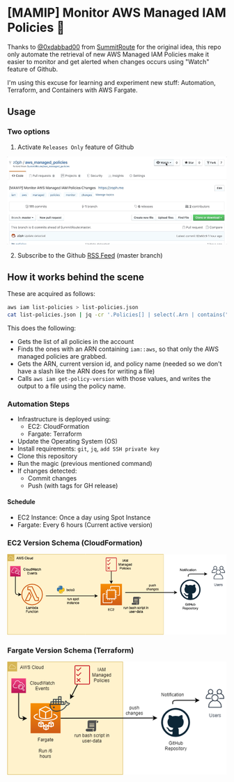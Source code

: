 # [MAMIP] Monitor AWS Managed IAM Policies :loudspeaker:

Thanks to [@0xdabbad00](https://github.com/0xdabbad00) from [SummitRoute](https://summitroute.com/) for the original idea, this repo only automate the retrieval of new AWS Managed IAM Policies make it easier to monitor and get alerted when changes occurs using "Watch" feature of Github.

I'm using this excuse for learning and experiment new stuff: Automation, Terraform, and Containers with AWS Fargate.

## Usage

### Two options

1. Activate `Releases Only` feature of Github

![setup](assets/watching.gif)

2. Subscribe to the Github [RSS Feed](https://github.com/z0ph/aws_managed_policies/commits/master.atom) (master branch)

## How it works behind the scene

These are acquired as follows:

```bash
aws iam list-policies > list-policies.json
cat list-policies.json | jq -cr '.Policies[] | select(.Arn | contains("iam::aws"))|.Arn +" "+ .DefaultVersionId+" "+.PolicyName' | xargs -n3 sh -c 'aws iam get-policy-version --policy-arn $1 --version-id $2 > "policies/$3"' sh
```

This does the following:

- Gets the list of all policies in the account
- Finds the ones with an ARN containing `iam::aws`, so that only the AWS managed policies are grabbed.
- Gets the ARN, current version id, and policy name (needed so we don't have a slash like the ARN does for writing a file)
- Calls `aws iam get-policy-version` with those values, and writes the output to a file using the policy name.

### Automation Steps

- Infrastructure is deployed using:
  - EC2: CloudFormation
  - Fargate: Terraform
- Update the Operating System (OS)
- Install requirements: `git`, `jq`, `add SSH private key`
- Clone this repository
- Run the magic (previous mentioned command)
- If changes detected:
  - Commit changes
  - Push (with tags for GH release)

#### Schedule

- EC2 Instance: Once a day using Spot Instance
- Fargate: Every 6 hours (Current active version)

### EC2 Version Schema (CloudFormation)

![schema ec2](assets/schema-ec2.png)

### Fargate Version Schema (Terraform)

![schema fargate](assets/schema-fargate.png)